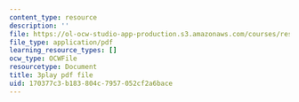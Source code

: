 ```yaml
---
content_type: resource
description: ''
file: https://ol-ocw-studio-app-production.s3.amazonaws.com/courses/res-18-009-learn-differential-equations-up-close-with-gilbert-strang-and-cleve-moler-fall-2015/170377c3b183804c7957052cf2a6bace_mKYlNJhK_2o.pdf
file_type: application/pdf
learning_resource_types: []
ocw_type: OCWFile
resourcetype: Document
title: 3play pdf file
uid: 170377c3-b183-804c-7957-052cf2a6bace
---
```

